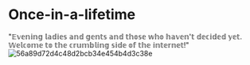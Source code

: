 # Once-in-a-lifetime
"𝔼𝕧𝕖𝕟𝕚𝕟𝕘 𝕝𝕒𝕕𝕚𝕖𝕤 𝕒𝕟𝕕 𝕘𝕖𝕟𝕥𝕤 𝕒𝕟𝕕 𝕥𝕙𝕠𝕤𝕖 𝕨𝕙𝕠 𝕙𝕒𝕧𝕖𝕟'𝕥 𝕕𝕖𝕔𝕚𝕕𝕖𝕕 𝕪𝕖𝕥. 𝕎𝕖𝕝𝕔𝕠𝕞𝕖 𝕥𝕠 𝕥𝕙𝕖 𝕔𝕣𝕦𝕞𝕓𝕝𝕚𝕟𝕘 𝕤𝕚𝕕𝕖 𝕠𝕗 𝕥𝕙𝕖 𝕚𝕟𝕥𝕖𝕣𝕟𝕖𝕥!"
![56a89d72d4c48d2bcb34e454b4d3c38e](https://github.com/user-attachments/assets/e82f2878-0ccb-49d9-88bd-ad316bcfa5c7)
